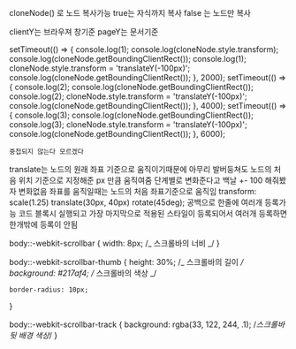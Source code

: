 cloneNode() 로 노드 복사가능 true는 자식까지 복사 false 는 노드만 복사

clientY는 브라우져 창기준
pageY는 문서기준

setTimeout(() => {
console.log(1);
console.log(cloneNode.style.transform);
console.log(cloneNode.getBoundingClientRect());
console.log(1);
cloneNode.style.transform = 'translateY(-100px)';
console.log(cloneNode.getBoundingClientRect());
}, 2000);
setTimeout(() => {
console.log(2);
console.log(cloneNode.getBoundingClientRect());
console.log(2);
cloneNode.style.transform = 'translateY(-100px)';
console.log(cloneNode.getBoundingClientRect());
}, 4000);
setTimeout(() => {
console.log(3);
console.log(cloneNode.getBoundingClientRect());
console.log(3);
cloneNode.style.transform = 'translateY(-100px)';
console.log(cloneNode.getBoundingClientRect());
}, 6000);

    중첩되지 않는다 모르겠다

translate는 노드의 원래 좌표 기준으로 움직이기때문에 아무리 발버둥쳐도 노드의 처음 위치 기준으로 지정해준 px 만큼 움직여줌
단계별로 변화준다고 백날 +- 100 해줘봤자 변화없음
좌표를 움직일때는 노드의 처음 좌표기준으로 움직임
transform: scale(1.25) translate(30px, 40px) rotate(45deg); 공백으로 한줄에 여러개 등록가능
코드 블록시 실행되고 가장 마지막으로 적용된 스타일이 등록되어서 여러개 등록하면 한개밖에 등록이 안됨

body::-webkit-scrollbar {
width: 8px; /_ 스크롤바의 너비 _/
}

body::-webkit-scrollbar-thumb {
height: 30%; /_ 스크롤바의 길이 _/
background: #217af4; /_ 스크롤바의 색상 _/

    border-radius: 10px;

}

body::-webkit-scrollbar-track {
background: rgba(33, 122, 244, .1); /_스크롤바 뒷 배경 색상_/
}
